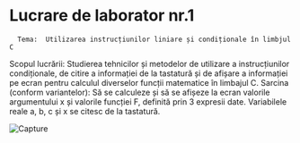 

# Lucrare de laborator nr.1        
      Tema:  Utilizarea instrucțiunilor liniare și condiționale în limbjul C

Scopul lucrării: Studierea tehnicilor și metodelor de utilizare a instrucțiunilor condiționale, de citire a informației de la tastatură și de afișare a informației pe ecran pentru calculul diverselor funcții matematice în limbajul C. 
Sarcina (conform variantelor): Să se calculeze și să se afișeze la ecran valorile argumentului x și valorile funcției F, definită prin 3 expresii date. Variabilele reale a, b, c și x se citesc de la tastatură.

![Capture](https://user-images.githubusercontent.com/64345875/93689914-bc2bf280-fadb-11ea-985b-ef5eca869f47.jpg)
